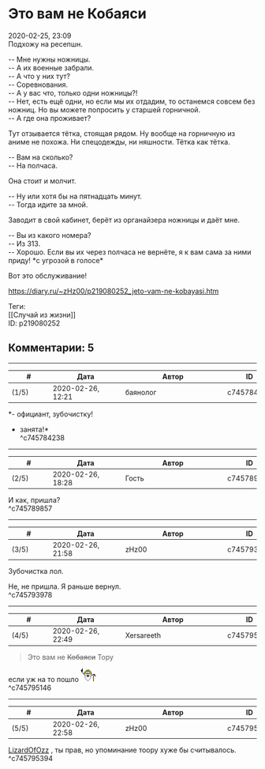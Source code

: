 Это вам не Кобаяси
==================

  
2020-02-25, 23:09  
 Подхожу на ресепшн.   
   
 -- Мне нужны ножницы.   
 -- А их военные забрали.   
 -- А что у них тут?   
 -- Соревнования.   
 -- А у вас что, только одни ножницы?!   
 -- Нет, есть ещё одни, но если мы их отдадим, то останемся совсем без ножниц. Но вы можете попросить у старшей горничной.   
 -- А где она проживает?   
   
 Тут отзывается тётка, стоящая рядом. Ну вообще на горничную из аниме не похожа. Ни спецодежды, ни няшности. Тётка как тётка.   
   
 -- Вам на сколько?   
 -- На полчаса.   
   
 Она стоит и молчит.   
   
 -- Ну или хотя бы на пятнадцать минут.   
 -- Тогда идите за мной.   
   
 Заводит в свой кабинет, берёт из органайзера ножницы и даёт мне.   
   
 -- Вы из какого номера?   
 -- Из 313.   
 -- Хорошо. Если вы их через полчаса не вернёте, я к вам сама за ними приду! \*с угрозой в голосе\*   
   
 Вот это обслуживание!   
  
<https://diary.ru/~zHz00/p219080252_jeto-vam-ne-kobayasi.htm>  
  
Теги:  
[[Случай из жизни]]  
ID: p219080252  


Комментарии: 5
--------------

  


---



|         #         |              Дата              |                     Автор                     |           ID           |
| --- | --- | --- | --- |
| (1/5) | 2020-02-26, 12:21 | баянолог | c745784238 |

  
  *- официант, зубочистку!   
 - занята!*    
 ^c745784238

---



|         #         |              Дата              |                     Автор                     |           ID           |
| --- | --- | --- | --- |
| (2/5) | 2020-02-26, 18:28 | Гость | c745789857 |

  
 И как, пришла?   
 ^c745789857

---



|         #         |              Дата              |                     Автор                     |           ID           |
| --- | --- | --- | --- |
| (3/5) | 2020-02-26, 21:58 | zHz00 | c745793978 |

  
 Зубочистка лол.   
   
 Не, не пришла. Я раньше вернул.   
 ^c745793978

---



|         #         |              Дата              |                     Автор                     |           ID           |
| --- | --- | --- | --- |
| (4/5) | 2020-02-26, 22:49 | Xersareeth | c745795146 |

  
 
>  Это вам не  ~~Кобаяси~~  Тору 

   
 если уж на то пошло ![:old:](pics/498119.gif)   
 ^c745795146

---



|         #         |              Дата              |                     Автор                     |           ID           |
| --- | --- | --- | --- |
| (5/5) | 2020-02-26, 22:58 | zHz00 | c745795394 |

  
  [LizardOfOzz](http://LizardsBurrow.diary.ru "One more night")  , ты прав, но упоминание тоору хуже бы считывалось.   
 ^c745795394